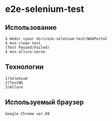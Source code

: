 # e2e-selenium-test

## Использование

```
$ mkdir <your dir>/e2e-selenium-test/WebPortal
$ mvn clean test 
(Test Passed/Failed)
$ mvn allure:serve
```
## Технологии

```
1)Selenium
2)TestNG
3)Allure
```
## Используемый браузер

```
Google Chrome ver.89
